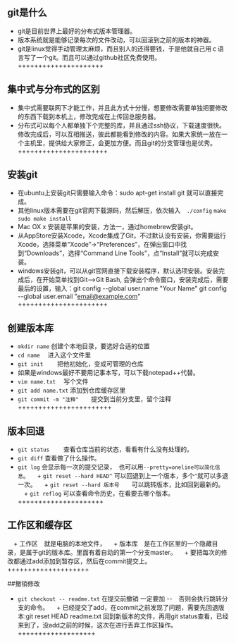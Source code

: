 ## git是什么
  + git是目前世界上最好的分布式版本管理器。
  + 版本系统就是能够记录每次的文件改动，可以回滚到之前的版本的神器。
  + git是linux觉得手动管理太麻烦，而且别人的还得要钱，于是他就自己用ｃ语言写了一个git。而且可以通过github社区免费使用。
+++++++++++++++++++++



## 集中式与分布式的区别
  + 集中式需要联网下才能工作，并且此方式十分慢，想要修改需要单独把要修改的东西下载到本机上，修改完成在上传回总服务器。
  + 分布式可以每个人都单独下个完整的库，并且通过ssh协议，下载速度很快。修改完成后，可以互相推送，彼此都能看到修改的内容。如果大家统一放在一个主机里，提供给大家修正，会更加方便。而且git的分支管理也是优秀。
++++++++++++++++++++++



## 安装git
  + 在ubuntu上安装git只需要输入命令：sudo apt-get install git 就可以直接完成。
  + 其他linux版本需要在git官网下载源码，然后解压，依次输入　`./config`  `make`  `sudo make install`
  + Mac OX x 安装是苹果的安装，方法一，通过homebrew安装git。
  + 从AppStore安装Xcode，Xcode集成了Git，不过默认没有安装，你需要运行Xcode，选择菜单“Xcode”->“Preferences”，在弹出窗口中找到“Downloads”，选择“Command Line Tools”，点“Install”就可以完成安装。
  + windows安装git，可以从git官网直接下载安装程序，默认选项安装。安装完成后，在开始菜单找到Git-->Git Bash, 会弹出个命令窗口，安装完成后，需要最后的设置，输入：git config --global user.name "Your Name"   git config --global user.email "email@example.com"
++++++++++++++++++++++



## 创建版本库
  + `mkdir name`    创建个本地目录，要选好合适的位置
  + `cd name`     　进入这个文件里
  + `git init`　  　把他初始化，变成可管理的仓库
  + 如果是windows最好不要用记事本写，可以下载notepad++代替。
  + `vim name.txt`          　写个文件
  + `git add name.txt`        添加到仓库缓存区里
  + `git commit -m "注释"`　　提交到当前分支里，留个注释
+++++++++++++++++++++++




## 版本回退
  + `git status` 　　查看仓库当前的状态，看看有什么没有处理的。
  + `git diff`       查看做了什么操作。
  + `git log`        会显示每一次的提交记录，　也可以用`--pretty=oneline可以简化信息`。
　+ `git reset --hard HEAD^`     可以回退到上一个版本，多个`^`就可以多退一次。
　+ `git reset --hard 版本号`　　可以跳转版本，比如回到最新的。
　+ `git reflog`     可以查看命令历史，在看要去哪个版本。
+++++++++++++++++++++




## 工作区和缓存区
　+ 工作区　就是电脑的本地文件，
　+ 版本库　是在工作区里的一个隐藏目录，是属于git的版本库。里面有着自动的第一个分支master。
　+ 要把每次的修改都通过add添加到暂存区，然后在commit提交上。
++++++++++++++++++++



##撤销修改
  + `git checkout -- readme.txt`  在提交前撤销 一定要加 --　否则会执行跳转分支的命令。
　+ 已经提交了add，在commit之前发现了问题，需要先回退版本:git reset HEAD readme.txt 回到新版本的文件，再用git status查看，已经来到了，没add之前的时候，这次在进行丢弃工作区操作。
+++++++++++++++++++

